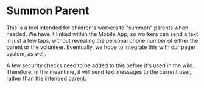 # Summon Parent

This is a tool intended for children's workers to "summon" parents when needed.  We have it linked within the Mobile App,
so workers can send a text in just a few taps, without revealing the personal phone number of either the parent or the 
volunteer.  Eventually, we hope to integrate this with our pager system, as well. 

A few security checks need to be added to this before it's used in the wild.  Therefore, in the meantime, it will send
text messages to the current user, rather than the intended parent.
